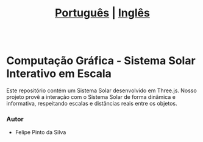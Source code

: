 # <div align="center"><a href="/README.md">Português</a> | <a href="/README_EN.md">Inglês</a></div>
<br><br>
# Computação Gráfica - Sistema Solar Interativo em Escala
Este repositório contém um Sistema Solar desenvolvido em Three.js. Nosso projeto provê a interação com o Sistema Solar de forma dinâmica e informativa, respeitando escalas e distâncias reais entre os objetos.

### Autor
* Felipe Pinto da Silva
